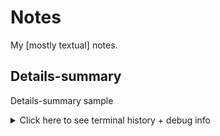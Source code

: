 # Notes
My [mostly textual] notes.

## Details-summary
Details-summary sample
<details>
<summary>Click here to see terminal history + debug info</summary>
<pre>
488 cd /opt/LLL/controller/laser/
489 vi LLLSDLaserControl.c
490 make
491 make install
492 ./sanity_check
493 ./configure -o test.cfg
494 vi test.cfg
495 vi ~/last_will_and_testament.txt
496 cat /proc/meminfo
497 ps -a -x -u
498 kill -9 2207
499 kill 2208
500 ps -a -x -u
501 touch /opt/LLL/run/ok
502 LLLSDLaserControl -ok1

## Diff sample
Simple diff
```diff
10 PRINT “BASIC IS COOL”
- 20 GOTO 11
+ 20 GOTO 10
```

## Math sample
Sample quadratic equation is **ax<sup>2</sup> + bx + c = 0**

## Diagrams sample
Sample mermaid
```mermaid
  graph TD;
      A-->B;
      A-->C;
      B-->D;
      C-->D;
```
